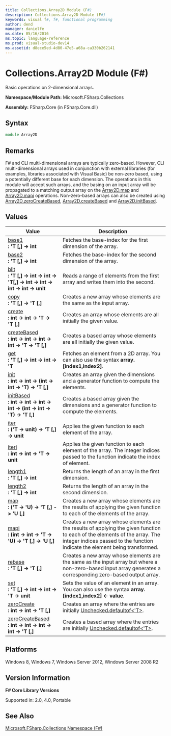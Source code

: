```yaml
---
title: Collections.Array2D Module (F#)
description: Collections.Array2D Module (F#)
keywords: visual f#, f#, functional programming
author: dend
manager: danielfe
ms.date: 05/16/2016
ms.topic: language-reference
ms.prod: visual-studio-dev14
ms.assetid: d8ece5ed-4d80-47e5-a68a-ca330b262141 
---
```


# Collections.Array2D Module (F#)

Basic operations on 2-dimensional arrays.

**Namespace/Module Path:** Microsoft.FSharp.Collections

**Assembly:** FSharp.Core (in FSharp.Core.dll)


## Syntax

```fsharp
module Array2D
```

## Remarks
F# and CLI multi-dimensional arrays are typically zero-based. However, CLI multi-dimensional arrays used in conjunction with external libraries (for examples, libraries associated with Visual Basic) be non-zero based, using a potentially different base for each dimension. The operations in this module will accept such arrays, and the basing on an input array will be propagated to a matching output array on the [Array2D.map](https://msdn.microsoft.com/library/9e0c7271-62af-4eb4-a146-1c6a1bb56294) and [Array2D.mapi](https://msdn.microsoft.com/library/a16e3775-2ebb-41bb-9fa0-212bcd7830ac) operations. Non-zero-based arrays can also be created using [Array2D.zeroCreateBased](https://msdn.microsoft.com/library/5b67f6b5-1dc4-4952-a8cf-241f3cc95124), [Array2D.createBased](https://msdn.microsoft.com/library/673f61c6-3b1c-425a-b847-7e236a03651f) and [Array2D.initBased](https://msdn.microsoft.com/library/546194f1-965f-47b9-afd8-77422e4e2d5d).


## Values


|Value|Description|
|-----|-----------|
|[base1](https://msdn.microsoft.com/library/e485c1ca-f1aa-490c-95ed-b7cac0597878)<br />**: 'T [,] -&gt; int**|Fetches the base-index for the first dimension of the array.|
|[base2](https://msdn.microsoft.com/library/4640beaa-a189-44a8-9d43-461916418bf8)<br />**: 'T [,] -&gt; int**|Fetches the base-index for the second dimension of the array.|
|[blit](https://msdn.microsoft.com/library/c1f7709d-3276-4e5f-b1b1-8dfc7de8c5f5)<br />**: 'T [,] -&gt; int -&gt; int -&gt; 'T[,] -&gt; int -&gt; int -&gt; int -&gt; int -&gt; unit**|Reads a range of elements from the first array and writes them into the second.|
|[copy](https://msdn.microsoft.com/library/369872d9-90ef-4a18-b389-ceda283e07ae)<br />**: 'T [,] -&gt; 'T [,]**|Creates a new array whose elements are the same as the input array.|
|[create](https://msdn.microsoft.com/library/36c9d980-b241-4a20-bc64-bcfa0205d804)<br />**: int -&gt; int -&gt; 'T -&gt; 'T [,]**|Creates an array whose elements are all initially the given value.|
|[createBased](https://msdn.microsoft.com/library/673f61c6-3b1c-425a-b847-7e236a03651f)<br />**: int -&gt; int -&gt; int -&gt; int -&gt; 'T -&gt; 'T [,]**|Creates a based array whose elements are all initially the given value.|
|[get](https://msdn.microsoft.com/library/fa3adca1-4a34-4873-912b-28858042780b)<br />**: 'T [,] -&gt; int -&gt; int -&gt; 'T**|Fetches an element from a 2D array. You can also use the syntax **array.[index1,index2]**.|
|[init](https://msdn.microsoft.com/library/9de07e95-bc21-4927-b5b4-08fdec882c7b)<br />**: int -&gt; int -&gt; (int -&gt; int -&gt; 'T) -&gt; 'T [,]**|Creates an array given the dimensions and a generator function to compute the elements.|
|[initBased](https://msdn.microsoft.com/library/546194f1-965f-47b9-afd8-77422e4e2d5d)<br />**: int -&gt; int -&gt; int -&gt; int -&gt; (int -&gt; int -&gt; 'T) -&gt; 'T [,]**|Creates a based array given the dimensions and a generator function to compute the elements.|
|[iter](https://msdn.microsoft.com/library/212385f9-a8f2-4301-ae64-a8f312be12ee)<br />**: ('T -&gt; unit) -&gt; 'T [,] -&gt; unit**|Applies the given function to each element of the array.|
|[iteri](https://msdn.microsoft.com/library/69cd5883-f551-4afd-9a67-63ee13b3d24d)<br />**: int -&gt; int -&gt; 'T -&gt; unit**|Applies the given function to each element of the array. The integer indices passed to the function indicate the index of element.|
|[length1](https://msdn.microsoft.com/library/f381c958-fc7d-4a5c-9f1b-d1223ee79346)<br />**: 'T [,] -&gt; int**|Returns the length of an array in the first dimension.|
|[length2](https://msdn.microsoft.com/library/95260501-3e51-41e2-903f-4b892a682b55)<br />**: 'T [,] -&gt; int**|Returns the length of an array in the second dimension.|
|[map](https://msdn.microsoft.com/library/9e0c7271-62af-4eb4-a146-1c6a1bb56294)<br />**: ('T -&gt; 'U) -&gt; 'T [,] -&gt; 'U [,]**|Creates a new array whose elements are the results of applying the given function to each of the elements of the array.|
|[mapi](https://msdn.microsoft.com/library/a16e3775-2ebb-41bb-9fa0-212bcd7830ac)<br />**: (int -&gt; int -&gt; 'T -&gt; 'U) -&gt; 'T [,] -&gt; 'U [,]**|Creates a new array whose elements are the results of applying the given function to each of the elements of the array. The integer indices passed to the function indicate the element being transformed.|
|[rebase](https://msdn.microsoft.com/library/5fc9b6f1-ef54-49bc-aa70-17624490a53d)<br />**: 'T [,] -&gt; 'T [,]**|Creates a new array whose elements are the same as the input array but where a non-zero-based input array generates a corresponding zero-based output array.|
|[set](https://msdn.microsoft.com/library/c1378409-b257-4833-9a1b-322b618912f1)<br />**: 'T [,] -&gt; int -&gt; int -&gt; 'T -&gt; unit**|Sets the value of an element in an array. You can also use the syntax **array.[index1,index2] &lt;- value**.|
|[zeroCreate](https://msdn.microsoft.com/library/70384332-e76f-416f-9631-e0c1676528de)<br />**: int -&gt; int -&gt; 'T [,]**|Creates an array where the entries are initially [Unchecked.defaultof&lt;'T&gt;](https://msdn.microsoft.com/library/9ff97f2a-1bd4-4f4c-afbe-5886a74ab977).|
|[zeroCreateBased](https://msdn.microsoft.com/library/5b67f6b5-1dc4-4952-a8cf-241f3cc95124)<br />**: int -&gt; int -&gt; int -&gt; int -&gt; 'T [,]**|Creates a based array where the entries are initially [Unchecked.defaultof&lt;'T&gt;](https://msdn.microsoft.com/library/9ff97f2a-1bd4-4f4c-afbe-5886a74ab977).|

## Platforms
Windows 8, Windows 7, Windows Server 2012, Windows Server 2008 R2


## Version Information
**F# Core Library Versions**

Supported in: 2.0, 4.0, Portable


## See Also
[Microsoft.FSharp.Collections Namespace &#40;F&#35;&#41;](Microsoft.FSharp.Collections-Namespace-%5BFSharp%5D.md)

